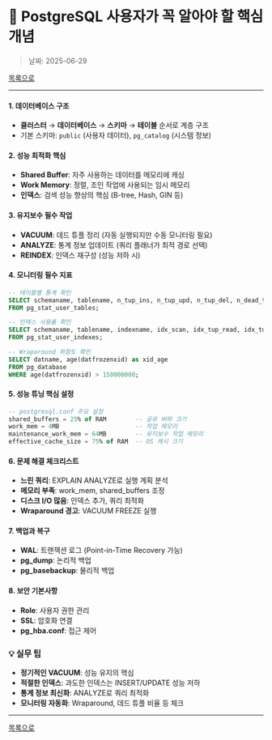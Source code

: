 # 🎯 PostgreSQL 사용자가 꼭 알아야 할 핵심 개념

> 날짜: 2025-06-29

[목록으로](https://shiwoo-park.github.io/blog)

---

#### 1. **데이터베이스 구조**
- **클러스터** → **데이터베이스** → **스키마** → **테이블** 순서로 계층 구조
- 기본 스키마: `public` (사용자 데이터), `pg_catalog` (시스템 정보)

#### 2. **성능 최적화 핵심**
- **Shared Buffer**: 자주 사용하는 데이터를 메모리에 캐싱
- **Work Memory**: 정렬, 조인 작업에 사용되는 임시 메모리
- **인덱스**: 검색 성능 향상의 핵심 (B-tree, Hash, GIN 등)

#### 3. **유지보수 필수 작업**
- **VACUUM**: 데드 튜플 정리 (자동 실행되지만 수동 모니터링 필요)
- **ANALYZE**: 통계 정보 업데이트 (쿼리 플래너가 최적 경로 선택)
- **REINDEX**: 인덱스 재구성 (성능 저하 시)

#### 4. **모니터링 필수 지표**
```sql
-- 테이블별 통계 확인
SELECT schemaname, tablename, n_tup_ins, n_tup_upd, n_tup_del, n_dead_tup
FROM pg_stat_user_tables;

-- 인덱스 사용률 확인
SELECT schemaname, tablename, indexname, idx_scan, idx_tup_read, idx_tup_fetch
FROM pg_stat_user_indexes;

-- Wraparound 위험도 확인
SELECT datname, age(datfrozenxid) as xid_age 
FROM pg_database 
WHERE age(datfrozenxid) > 150000000;
```

#### 5. **성능 튜닝 핵심 설정**
```sql
-- postgresql.conf 주요 설정
shared_buffers = 25% of RAM        -- 공유 버퍼 크기
work_mem = 4MB                     -- 작업 메모리
maintenance_work_mem = 64MB        -- 유지보수 작업 메모리
effective_cache_size = 75% of RAM  -- OS 캐시 크기
```

#### 6. **문제 해결 체크리스트**
- **느린 쿼리**: EXPLAIN ANALYZE로 실행 계획 분석
- **메모리 부족**: work_mem, shared_buffers 조정
- **디스크 I/O 많음**: 인덱스 추가, 쿼리 최적화
- **Wraparound 경고**: VACUUM FREEZE 실행

#### 7. **백업과 복구**
- **WAL**: 트랜잭션 로그 (Point-in-Time Recovery 가능)
- **pg_dump**: 논리적 백업
- **pg_basebackup**: 물리적 백업

#### 8. **보안 기본사항**
- **Role**: 사용자 권한 관리
- **SSL**: 암호화 연결
- **pg_hba.conf**: 접근 제어

### 💡 실무 팁
- **정기적인 VACUUM**: 성능 유지의 핵심
- **적절한 인덱스**: 과도한 인덱스는 INSERT/UPDATE 성능 저하
- **통계 정보 최신화**: ANALYZE로 쿼리 최적화
- **모니터링 자동화**: Wraparound, 데드 튜플 비율 등 체크


---

[목록으로](https://shiwoo-park.github.io/blog)
